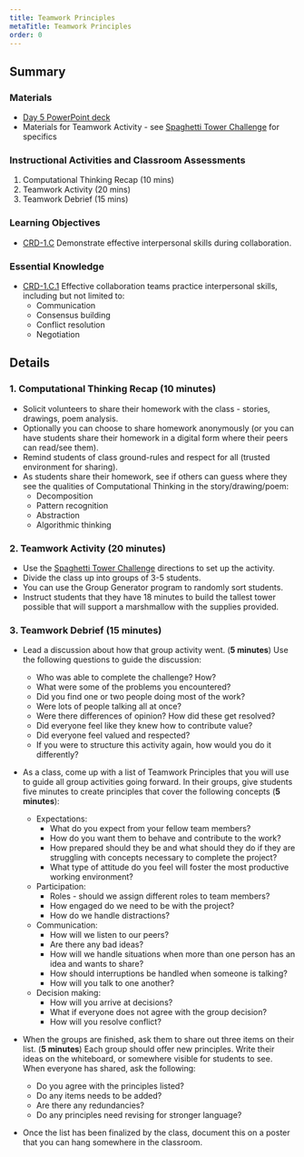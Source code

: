 ```yaml
---
title: Teamwork Principles
metaTitle: Teamwork Principles
order: 0
---
```


## Summary

### Materials

* [Day 5 PowerPoint deck](https://1drv.ms/w/s!AqsgsTyHBmRBkAdsQ2tLidW_Pk_p?e=xowCtA)
* Materials for Teamwork Activity - see [Spaghetti Tower Challenge](../spagetti-tower-challenge) for specifics

### Instructional Activities and Classroom Assessments

1. Computational Thinking Recap (10 mins)
2. Teamwork Activity (20 mins)
3. Teamwork Debrief (15 mins)

### Learning Objectives

* [CRD-1.C](https://apcentral.collegeboard.org/pdf/ap-computer-science-principles-course-and-exam-description.pdf?course=ap-computer-science-principles#page=40) Demonstrate effective interpersonal skills during collaboration.  

### Essential Knowledge

* [CRD-1.C.1](https://apcentral.collegeboard.org/pdf/ap-computer-science-principles-course-and-exam-description.pdf?course=ap-computer-science-principles#page=40) Effective collaboration teams practice interpersonal skills, including but not limited to:
    * Communication
    * Consensus building 
    * Conflict resolution
    * Negotiation

## Details 

### 1. Computational Thinking Recap (10 minutes)

* Solicit volunteers to share their homework with the class - stories, drawings, poem analysis.
* Optionally you can choose to share homework anonymously (or you can have students share their homework in a digital form where their peers can read/see them).
* Remind students of class ground-rules and respect for all (trusted environment for sharing).
* As students share their homework, see if others can guess where they see the qualities of Computational Thinking in the story/drawing/poem:
    * Decomposition
    * Pattern recognition
    * Abstraction
    * Algorithmic thinking

### 2. Teamwork Activity (20 minutes) 

* Use the [Spaghetti Tower Challenge](../spagetti-tower-challenge) directions to set up the activity.
* Divide the class up into groups of 3-5 students.
* You can use the Group Generator program to randomly sort students.
* Instruct students that they have 18 minutes to build the tallest tower possible that will support a marshmallow with the supplies provided.

### 3. Teamwork Debrief (15 minutes)

* Lead a discussion about how that group activity went.  (**5 minutes**) Use the following questions to guide the discussion:
    * Who was able to complete the challenge? How?
    * What were some of the problems you encountered?
    * Did you find one or two people doing most of the work?
    * Were lots of people talking all at once?
    * Were there differences of opinion? How did these get resolved?
    * Did everyone feel like they knew how to contribute value?
    * Did everyone feel valued and respected?
    * If you were to structure this activity again, how would you do it differently?

* As a class, come up with a list of Teamwork Principles that you will use to guide all group activities going forward. In their groups, give students five minutes to create principles that cover the following concepts (**5 minutes**):
    * Expectations:
        * What do you expect from your fellow team members?
        * How do you want them to behave and contribute to the work?
        * How prepared should they be and what should they do if they are struggling with concepts necessary to complete the project?
        * What type of attitude do you feel will foster the most productive working environment?
    * Participation:
        * Roles - should we assign different roles to team members?
        * How engaged do we need to be with the project?
        * How do we handle distractions?
    * Communication:
        * How will we listen to our peers?
        * Are there any bad ideas?
        * How will we handle situations when more than one person has an idea and wants to share?
        * How should interruptions be handled when someone is talking?
        * How will you talk to one another?
    * Decision making:
        * How will you arrive at decisions?
        * What if everyone does not agree with the group decision?
        * How will you resolve conflict?

* When the groups are finished, ask them to share out three items on their list. (**5 minutes**) Each group should offer new principles. Write their ideas on the whiteboard, or somewhere visible for students to see. When everyone has shared, ask the following:
    * Do you agree with the principles listed?
    * Do any items needs to be added?
    * Are there any redundancies?
    * Do any principles need revising for stronger language?

* Once the list has been finalized by the class, document this on a poster that you can hang somewhere in the classroom.
